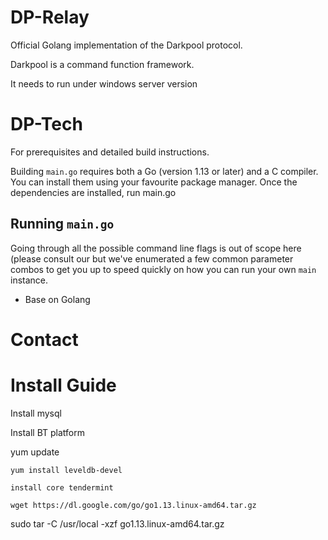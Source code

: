 # DP-Relay

Official Golang implementation of the Darkpool protocol.

Darkpool is a command function framework.

It needs to run under windows server version

# DP-Tech
For prerequisites and detailed build instructions.

Building `main.go` requires both a Go (version 1.13 or later) and a C compiler. You can install
them using your favourite package manager. Once the dependencies are installed, run main.go


## Running `main.go`

Going through all the possible command line flags is out of scope here (please consult our
but we've enumerated a few common parameter combos to get you up to speed quickly
on how you can run your own `main` instance.

- Base on Golang

# Contact

# Install Guide

Install mysql

Install BT platform

yum update

`yum install leveldb-devel`

`install core tendermint`

`wget https://dl.google.com/go/go1.13.linux-amd64.tar.gz`

sudo tar -C /usr/local -xzf go1.13.linux-amd64.tar.gz